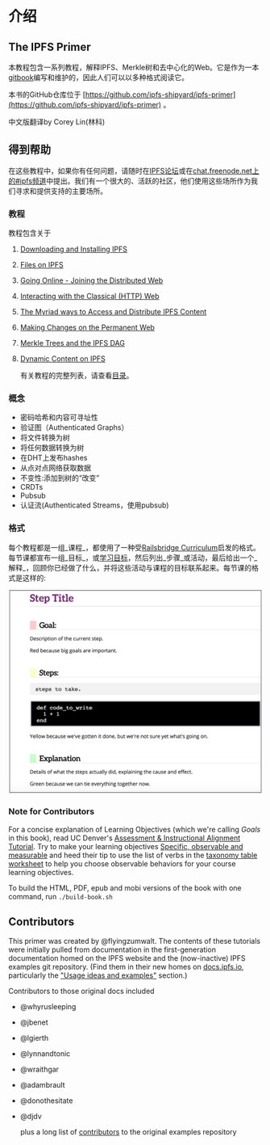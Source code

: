 # 介绍

## The IPFS Primer

本教程包含一系列教程，解释IPFS、Merkle树和去中心化的Web。它是作为一本[gitbook](https://www.gitbook.com/about)编写和维护的，因此人们可以以多种格式阅读它。

本书的GitHub仓库位于 [https://github.com/ipfs-shipyard/ipfs-primer](https://github.com/ipfs-shipyard/ipfs-primer) 。

中文版翻译by Corey Lin(林科)

## 得到帮助

在这些教程中，如果你有任何问题，请随时在[IPFS论坛](https://discuss.ipfs.io)或在[chat.freenode.net上的\#ipfs频道](irc://chat.freenode.net/%23ipfs)中提出。我们有一个很大的、活跃的社区，他们使用这些场所作为我们寻求和提供支持的主要场所。

### 教程

教程包含关于

1. [Downloading and Installing IPFS](install-ipfs/)
2. [Files on IPFS](files-on-ipfs/)
3. [Going Online - Joining the Distributed Web](going-online/)
4. [Interacting with the Classical \(HTTP\) Web](classical-web/)
5. [The Myriad ways to Access and Distribute IPFS Content](avenues-for-access/)
6. [Making Changes on the Permanent Web](publishing-changes/)
7. [Merkle Trees and the IPFS DAG](ipfs-dag/)
8. [Dynamic Content on IPFS](dynamic-content/)

   有关教程的完整列表，请查看[目录](https://github.com/CoreyLin/ipfs-primer/tree/bab50d1b22ae297b07c3c7d729b0ad2ba500b795/SUMMARY.md)。

### 概念

* 密码哈希和内容可寻址性
* 验证图（Authenticated Graphs）
* 将文件转换为树
* 将任何数据转换为树
* 在DHT上发布hashes
* 从点对点网络获取数据
* 不变性:添加到树的“改变”
* CRDTs
* Pubsub
* 认证流\(Authenticated Streams，使用pubsub\)

### 格式

每个教程都是一组_课程_，都使用了一种受[Railsbridge Curriculum](http://curriculum.railsbridge.org/intro-to-rails/)启发的格式。每节课都宣布一组_目标_，或[学习目标](http://edglossary.org/learning-objectives/)，然后列出_步骤_或活动，最后给出一个_解释_，回顾你已经做了什么，并将这些活动与课程的目标联系起来。每节课的格式是这样的:

![Railsbridge&#x8BFE;&#x7A0B;&#x683C;&#x5F0F;&#x793A;&#x4F8B;](.gitbook/assets/railsbridge-format.png)

### Note for Contributors

For a concise explanation of Learning Objectives \(which we're calling _Goals_ in this book\), read UC Denver's [Assessment & Instructional Alignment Tutorial](http://www.ucdenver.edu/faculty_staff/faculty/center-for-faculty-development/Documents/tutorials/Assessment/module3/index.htm). Try to make your learning objectives [Specific, observable and measurable](http://www.ucdenver.edu/faculty_staff/faculty/center-for-faculty-development/Documents/tutorials/Assessment/module3/good_objectives.htm) and heed their tip to use the list of verbs in the [taxonomy table worksheet](http://www.ucdenver.edu/faculty_staff/faculty/center-for-faculty-development/Documents/tutorials/Assessment/documents/examples_verbs_cognitive_process_level.pdf) to help you choose observable behaviors for your course learning objectives.

To build the HTML, PDF, epub and mobi versions of the book with one command, run `./build-book.sh`

## Contributors

This primer was created by @flyingzumwalt. The contents of these tutorials were initially pulled from documentation in the first-generation documentation homed on the IPFS website and the \(now-inactive\) IPFS examples git repository. \(Find them in their new homes on [docs.ipfs.io](https://docs.ipfs.io), particularly the ["Usage ideas and examples"](https://docs.ipfs.io/concepts/usage-ideas-examples/) section.\)

Contributors to those original docs included

* @whyrusleeping
* @jbenet
* @lgierth
* @lynnandtonic
* @wraithgar
* @adambrault
* @donothesitate
* @djdv

  plus a long list of [contributors](https://github.com/ipfs/examples/network/members) to the original examples repository

